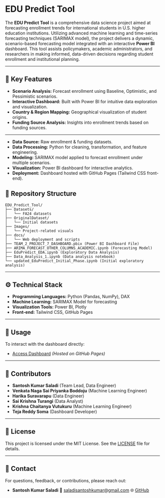 # EDU Predict Tool

The **EDU Predict Tool** is a comprehensive data science project aimed at forecasting enrollment trends for international students in U.S. higher education institutions. Utilizing advanced machine learning and time-series forecasting techniques (SARIMAX model), the project delivers a dynamic, scenario-based forecasting model integrated with an interactive **Power BI** dashboard. This tool assists policymakers, academic administrators, and researchers in making informed, data-driven decisions regarding student enrollment and institutional planning.

---

## 📌 Key Features

* **Scenario Analysis:** Forecast enrollment using Baseline, Optimistic, and Pessimistic scenarios.
* **Interactive Dashboard:** Built with Power BI for intuitive data exploration and visualization.
* **Country & Region Mapping:** Geographical visualization of student origins.
* **Funding Source Analysis:** Insights into enrollment trends based on funding sources.

---

- **Data Source:** Raw enrollment & funding datasets.  
- **Data Processing:** Python for cleaning, transformation, and feature engineering.  
- **Modeling:** SARIMAX model applied to forecast enrollment under multiple scenarios.  
- **Visualization:** Power BI dashboard for interactive analytics.  
- **Deployment:** Dashboard hosted with GitHub Pages (Tailwind CSS front-end).  

## 📂 Repository Structure

```
EDU_Predict_Tool/
├── Datasets/
│   └── FA24 datasets
├── OriginalDataset/
│   └── Initial datasets
├── Images/
│   └── Project-related visuals
├── docs/
│   └── Web deployment and scripts
├── TEAM_2_PROJECT_7_DASHBOARD.pbix (Power BI Dashboard File)
├── ARIMA_FORECAST_OTHER_COLUMNS_ACADEMIC.ipynb (Forecasting Model)
├── EduPredict_EDA.ipynb (Exploratory Data Analysis)
├── Data_Analysis_1.ipynb (Data analysis notebook)
└── updated_EduPredict_Initial_Phase.ipynb (Initial exploratory analysis)
```

---

## ⚙️ Technical Stack

* **Programming Languages:** Python (Pandas, NumPy), DAX
* **Machine Learning:** SARIMAX Model for forecasting
* **Visualization Tools:** Power BI, Plotly
* **Front-end:** Tailwind CSS, GitHub Pages

---

## 🚀 Usage

To interact with the dashboard directly:

* [Access Dashboard](https://priyankaboddoju.github.io/EDU-PREDICT-TOOL/) *(Hosted on GitHub Pages)*

---

## 👥 Contributors

* **Santosh Kumar Saladi** (Team Lead, Data Engineer)
* **Venkata Naga Sai Priyanka Boddoju** (Machine Learning Engineer)
* **Harika Suravarapu** (Data Engineer)
* **Sai Krishna Turangi** (Data Analyst)
* **Krishna Chaitanya Vutukuru** (Machine Learning Engineer)
* **Teja Reddy Soma** (Dashboard Developer)

---

## 📜 License

This project is licensed under the MIT License. See the [LICENSE](LICENSE.md) file for details.

---

## 📧 Contact

For questions, feedback, or contributions, please reach out:

* **Santosh Kumar Saladi**
  📧 [saladisantoshkumar@gmail.com](mailto:saladisantoshkumar@gmail.com)
  🌐 [GitHub](https://github.com/Santoshsaladi)
